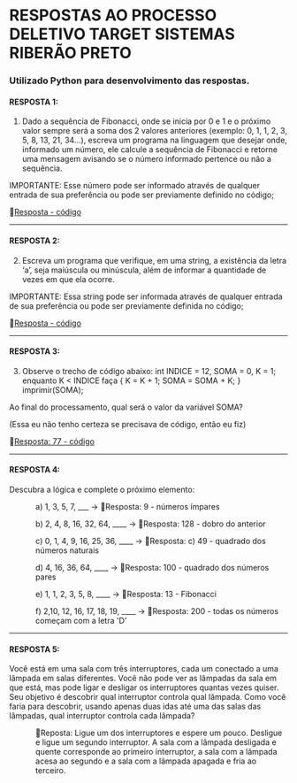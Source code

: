 # RESPOSTAS AO PROCESSO DELETIVO TARGET SISTEMAS RIBERÃO PRETO

### Utilizado Python para desenvolvimento das respostas.

#### RESPOSTA 1: 

1) Dado a sequência de Fibonacci, onde se inicia por 0 e 1 e o próximo valor sempre será a soma dos 2 valores anteriores (exemplo: 0, 1, 1, 2, 3, 5, 8, 13, 21, 34...), escreva um programa na linguagem que desejar onde, informado um número, ele calcule a sequência de Fibonacci e retorne uma mensagem avisando se o número informado pertence ou não a sequência.

IMPORTANTE: Esse número pode ser informado através de qualquer entrada de sua preferência ou pode ser previamente definido no código;


🚩[Resposta - código](Resposta_1.py)

___
#### RESPOSTA 2: 
2) Escreva um programa que verifique, em uma string, a existência da letra ‘a’, seja maiúscula ou minúscula, além de informar a quantidade de vezes em que ela ocorre.

IMPORTANTE: Essa string pode ser informada através de qualquer entrada de sua preferência ou pode ser previamente definida no código;

🚩[Resposta - código](Resposta_2.py)

___
#### RESPOSTA 3:
3) Observe o trecho de código abaixo: int INDICE = 12, SOMA = 0, K = 1; enquanto K < INDICE faça { K = K + 1; SOMA = SOMA + K; } imprimir(SOMA);

Ao final do processamento, qual será o valor da variável SOMA?

(Essa eu não tenho certeza se precisava de código, então eu fiz)



🚩[Resposta: 77 - código](Resposta_3.py)

___
#### RESPOSTA 4: 

Descubra a lógica e complete o próximo elemento:

<ul>
<ol>a) 1, 3, 5, 7, ___ -> 🚩Resposta: 9 - números ímpares</ol>
<ol>b) 2, 4, 8, 16, 32, 64, ____ -> 🚩Resposta: 128 - dobro do anterior</ol>
<ol>c) 0, 1, 4, 9, 16, 25, 36, ____ -> 🚩Resposta: c) 49 - quadrado dos números naturais</ol>
<ol>d) 4, 16, 36, 64, ____ -> 🚩Resposta:  100 - quadrado dos números pares</ol>
<ol>e) 1, 1, 2, 3, 5, 8, ____ -> 🚩Resposta:  13 - Fibonacci</ol>
<ol>f) 2,10, 12, 16, 17, 18, 19, ____ -> 🚩Resposta:  200 - todas os números começam com a letra 'D'</ol>
</ul>

___
#### RESPOSTA 5: 
Você está em uma sala com três interruptores, cada um conectado a uma lâmpada em salas diferentes. Você não pode ver as lâmpadas da sala em que está, mas pode ligar e desligar os interruptores quantas vezes quiser. Seu objetivo é descobrir qual interruptor controla qual lâmpada. Como você faria para descobrir, usando apenas duas idas até uma das salas das lâmpadas, qual interruptor controla cada lâmpada? 

<ul>
<ol>🚩Reposta: Ligue um dos interruptores e espere um pouco. Desligue e ligue um segundo interruptor. A sala com a lâmpada desligada e quente corresponde ao primeiro interruptor, a sala com a lâmpada acesa ao segundo e a sala com a lâmpada apagada e fria ao terceiro.</ol>
</ul>

